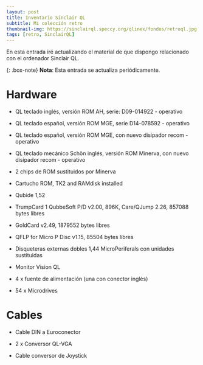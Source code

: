 ```yaml
---
layout: post
title: Inventario Sinclair QL
subtitle: Mi colección retro
thumbnail-img: https://sinclairql.speccy.org/qlinex/fondos/retroql.jpg
tags: [retro, SinclairQL]
---
```

En esta entrada iré actualizando el material de que dispongo relacionado con el ordenador Sinclair QL.

{: .box-note}
**Nota**: Esta entrada se actualiza periódicamente.

# Hardware

- QL teclado inglés, versión ROM AH, serie: D09-014922 - operativo

- QL teclado español, versión ROM MGE, serie D14-078592 - operativo

- QL teclado español, versión ROM MGE, con nuevo disipador recom - operativo

- QL teclado mecánico Schön inglés, versión ROM Minerva, con nuevo disipador recom - operativo

- 2 chips de ROM sustituidos por Minerva

- Cartucho ROM, TK2 and RAMdisk installed

- Qubide 1,52

- TrumpCard 1 QubbeSoft P/D v2.00, 896K, Care/QJump 2.26, 857088 bytes libres

- GoldCard v2.49, 1879552 bytes libres

- QFLP for Micro P Disc v1.15, 85504 bytes libres

- Disqueteras externas dobles 1,44 MicroPeriferals con unidades sustituidas

- Monitor Vision QL

- 4 x fuente de alimentación (una con conector inglés)

- 54 x Microdrives

# Cables

- Cable DIN a Euroconector

- 2 x Conversor QL-VGA

- Cable conversor de Joystick






